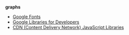 <br>

**graphs**

* [Google Fonts](https://developers.google.com/fonts/docs/getting_started)
* [Google Libraries for Developers](https://developers.google.com/speed/libraries)
* [CDN (Content Delivery Network) JavaScript Libraries](https://cdnjs.com)

<br>
<br>

<br>
<br>

<br>
<br>

<br>
<br>
